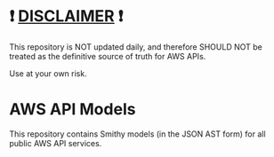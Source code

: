 # ❗ <ins>DISCLAIMER</ins> ❗

This repository is NOT updated daily, and therefore SHOULD NOT be treated as the definitive source of truth for AWS APIs. 

Use at your own risk.


# AWS API Models

This repository contains Smithy models (in the JSON AST form) for all public AWS API services.
